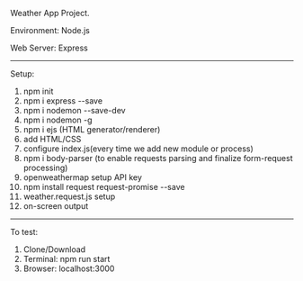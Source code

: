 Weather App Project.

Environment: Node.js

Web Server: Express

---

Setup:

1. npm init
2. npm i express --save
3. npm i nodemon --save-dev
4. npm i nodemon -g
5. npm i ejs (HTML generator/renderer)
6. add HTML/CSS
7. configure index.js(every time we add new module or process)
8. npm i body-parser (to enable requests parsing and finalize form-request processing)
9. openweathermap setup API key
10. npm install request request-promise --save
11. weather.request.js setup
12. on-screen output
---
To test:
1. Clone/Download
2. Terminal: npm run start
3. Browser: localhost:3000
